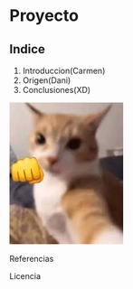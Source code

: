 # Proyecto

## Indice
1. Introduccion(Carmen)
2. Origen(Dani)
3. Conclusiones(XD)

![Cat](img/catpunch.jpeg)


Referencias

Licencia
